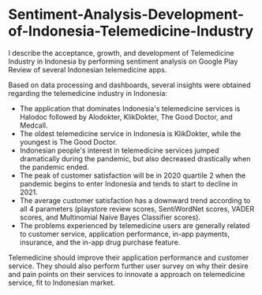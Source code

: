 # Sentiment-Analysis-Development-of-Indonesia-Telemedicine-Industry
I describe the acceptance, growth, and development of Telemedicine Industry in Indonesia by performing sentiment analysis on Google Play Review of several Indonesian telemedicine apps.
  
  
Based on data processing and dashboards, several insights were obtained regarding the telemedicine industry in Indonesia: 
- The application that dominates Indonesia's telemedicine services is Halodoc followed by Alodokter, KlikDokter, The Good Doctor, and Medcall.  
- The oldest telemedicine service in Indonesia is KlikDokter, while the youngest is The Good Doctor.  
- Indonesian people's interest in telemedicine services jumped dramatically during the pandemic, but also decreased drastically when the pandemic ended.  
- The peak of customer satisfaction will be in 2020 quartile 2 when the pandemic begins to enter Indonesia and tends to start to decline in 2021. 
- The average customer satisfaction has a downward trend according to all 4 parameters (playstore review scores, SentiWordNet scores, VADER scores, and Multinomial Naive Bayes Classifier scores). 
- The problems experienced by telemedicine users are generally related to customer service, application performance, in-app payments, insurance, and the in-app drug purchase feature.  
  
Telemedicine should improve their application performance and customer service. They should also perform further user survey on why their desire and pain points on their services to innovate a approach on telemedicine service, fit to Indonesian market.  
